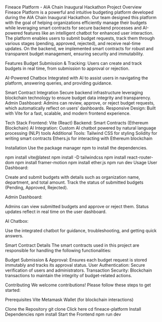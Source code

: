 Fineace Platform - AIA Chain Inaugural Hackathon Project
Overview
Fineace Platform is a powerful and intuitive budgeting platform developed during the AIA Chain Inaugural Hackathon. Our team designed this platform with the goal of helping organizations efficiently manage their budgets while leveraging smart contracts for secure backend processes and AI-powered features like an intelligent chatbot for enhanced user interaction. The platform enables users to submit budget requests, track them through various stages (pending, approved, rejected), and receive real-time updates. On the backend, we implemented smart contracts for robust and transparent budget management, ensuring security and immutability.

Features
Budget Submission & Tracking: Users can create and track budgets in real time, from submission to approval or rejection.

AI-Powered Chatbox
Integrated with AI to assist users in navigating the platform, answering queries, and providing guidance.

Smart Contract Integration
Secure backend infrastructure leveraging blockchain technology to ensure budget data integrity and transparency. Admin Dashboard: Admins can review, approve, or reject budget requests, which automatically reflect on users’ dashboards. Responsive Design: Built with Vite for a fast, scalable, and modern frontend experience.

Tech Stack
Frontend: Vite (React) Backend: Smart Contracts (Ethereum Blockchain) AI Integration: Custom AI chatbot powered by natural language processing (NLP) tools Additional Tools: Tailwind CSS for styling Solidity for writing smart contracts Ethers.js for interacting with Ethereum blockchain

Installation
Use the package manager npm to install the dependencies.

  npm install vite@latest
  npm install -D tailwindcss
  npm install react-router-dom
  npm install framer-motion
  npm install ether.js
  npm run dev
Usage
User Dashboard:

Create and submit budgets with details such as organization name, department, and total amount.
Track the status of submitted budgets (Pending, Approved, Rejected).

Admin Dashboard:

Admins can view submitted budgets and approve or reject them.
Status updates reflect in real time on the user dashboard.

AI Chatbox:

Use the integrated chatbot for guidance, troubleshooting, and getting quick answers.

Smart Contract Details
The smart contracts used in this project are responsible for handling the following functionalities:

Budget Submission & Approval: Ensures each budget request is stored immutably and tracks its approval status.
User Authentication: Secure verification of users and administrators.
Transaction Security: Blockchain transactions to maintain the integrity of budget-related actions.


Contributing
We welcome contributions! Please follow these steps to get started:

Prerequisites
Vite
Metamask Wallet (for blockchain interactions)

Clone the Repository
git clone Click here
cd fineace-platform
Install Dependencies npm install
Start the Frontend
npm run dev